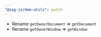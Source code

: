 ```yaml
---
"@zag-js/dom-utils": patch
---
```


- Rename `getOwnerDocument` => `getDocument`
- Rename `getOwnerWindow` => `getWindow`
